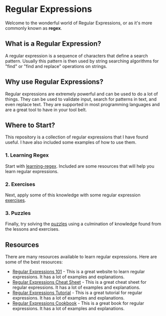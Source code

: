 # Regular Expressions

Welcome to the wonderful world of Regular Expressions, or as it's more commonly known as <strong>regex</strong>.

## What is a Regular Expression?

A regular expression is a sequence of characters that define a search pattern. Usually this pattern is then used by string searching algorithms for "find" or "find and replace" operations on strings.

## Why use Regular Expressions?

Regular expressions are extremely powerful and can be used to do a lot of things. They can be used to validate input, search for patterns in text, and even replace text. They are supported in most programming languages and are a great tool to have in your tool belt.

## Where to Start?

This repository is a collection of regular expressions that I have found useful. I have also included some examples of how to use them.

### 1. Learning Regex
Start with [learning-regex](learn-regex.md). Included are some resources that will help you learn regular expressions.

### 2. Exercises
Next, apply some of this knowledge with some regular expression [exercises](exercises.md).

### 3. Puzzles
Finally, try solving the [puzzles](puzzles.md) using a culmination of knowledge found from the lessons and exercises.

## Resources

There are many resources available to learn regular expressions. Here are some of the best resources:

- [Regular Expressions 101](https://regex101.com/) - This is a great website to learn regular expressions. It has a lot of examples and explanations.
- [Regular Expressions Cheat Sheet](https://www.cheatography.com/davechild/cheat-sheets/regular-expressions/) - This is a great cheat sheet for regular expressions. It has a lot of examples and explanations.
- [Regular Expressions Tutorial](https://www.regular-expressions.info/tutorial.html) - This is a great tutorial for regular expressions. It has a lot of examples and explanations.
- [Regular Expressions Cookbook](https://www.oreilly.com/library/view/regular-expressions-cookbook/9781449327453/) - This is a great book for regular expressions. It has a lot of examples and explanations.